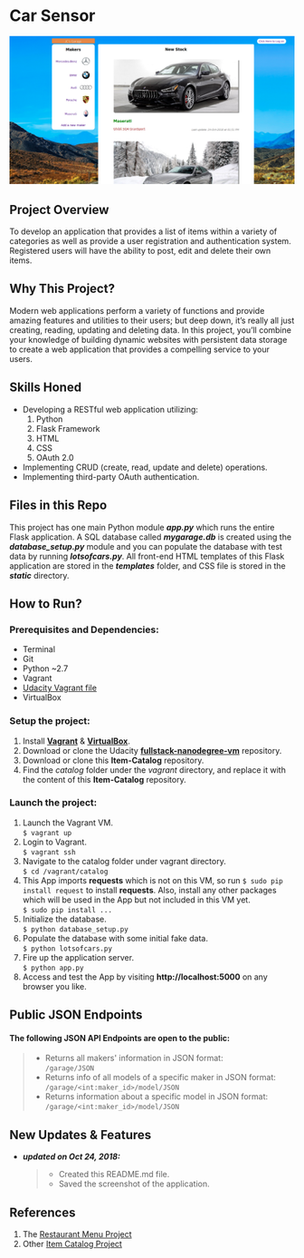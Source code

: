 # Car Sensor

![Screenshot](/screenshot.png)


## Project Overview
  To develop an application that provides a list of items within a variety of categories as well as provide a user registration and authentication system. Registered users will have the ability to post, edit and delete their own items.


## Why This Project?
  Modern web applications perform a variety of functions and provide amazing features and utilities to their users; but deep down, it’s really all just creating, reading, updating and deleting data. In this project, you’ll combine your knowledge of building dynamic websites with persistent data storage to create a web application that provides a compelling service to your users.


## Skills Honed
+ Developing a RESTful web application utilizing:
    1. Python
    2. Flask Framework
    3. HTML
    4. CSS
    5. OAuth 2.0
+ Implementing CRUD (create, read, update and delete) operations.
+ Implementing third-party OAuth authentication.


## Files in this Repo
  This project has one main Python module _**app.py**_ which runs the entire Flask application. A SQL database called _**mygarage.db**_ is created using the _**database_setup.py**_ module and you can populate the database with test data by running _**lotsofcars.py**_. All front-end HTML templates of this Flask application are stored in the _**templates**_ folder, and CSS file is stored in the _**static**_ directory.


## How to Run?
### Prerequisites and Dependencies:
* Terminal
* Git
* Python ~2.7
* Vagrant
* [Udacity Vagrant file](https://github.com/udacity/fullstack-nanodegree-vm)
* VirtualBox

### Setup the project:
1. Install [**Vagrant**](https://www.vagrantup.com/downloads.html) & [**VirtualBox**](https://www.virtualbox.org/wiki/Downloads).
2. Download or clone the Udacity [**fullstack-nanodegree-vm**](https://github.com/udacity/fullstack-nanodegree-vm) repository.
3. Download or clone this **Item-Catalog** repository.
4. Find the _catalog_ folder under the _vagrant_ directory, and replace it with the content of this **Item-Catalog** repository.

### Launch the project:
1. Launch the Vagrant VM.  
    ```$ vagrant up```
2. Login to Vagrant.  
    ```$ vagrant ssh```
3. Navigate to the catalog folder under vagrant directory.  
    ```$ cd /vagrant/catalog```
4. This App imports **requests** which is not on this VM, so run `$ sudo pip install request` to install **requests**. Also, install any other packages which will be used in the App but not included in this VM yet.  
    ```$ sudo pip install ...```
5. Initialize the database.  
    ```$ python database_setup.py```
6. Populate the database with some initial fake data.  
    ```$ python lotsofcars.py```
7. Fire up the application server.  
    ```$ python app.py```
8. Access and test the App by visiting **http://localhost:5000** on any browser you like.


## Public JSON Endpoints
#### The following JSON API Endpoints are open to the public:
>* Returns all makers' information in JSON format:  
    ```/garage/JSON```
>* Returns info of all models of a specific maker in JSON format:  
    ```/garage/<int:maker_id>/model/JSON```
>* Returns information about a specific model in JSON format:  
    ```/garage/<int:maker_id>/model/JSON```


## New Updates & Features
- _**updated on Oct 24, 2018:**_
    >- Created this README.md file.
    >- Saved the screenshot of the application.


## References
1. The [Restaurant Menu Project](https://github.com/YuezhouLu/OAuth2.0)
2. Other [Item Catalog Project](https://github.com/gmawji/item-catalog)